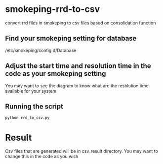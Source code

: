 # smokeping-rrd-to-csv
convert rrd files in smokeping to csv files based on consolidation function

## Find your smokeping setting for database
/etc/smokeping/config.d/Database

## Adjust the start time and resolution time in the code as your smokeping setting
You may want to see the diagram to know what are the resolution time available for your system

## Running the script
	python rrd_to_csv.py
  
# Result 
Csv files that are generated will be in csv_result directory. You may want to change this in the code as you wish
